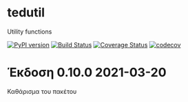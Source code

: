 # tedutil

Utility functions

[![PyPI version](https://badge.fury.io/py/tedutil.svg)](https://badge.fury.io/py/tedutil) [![Build Status](https://travis-ci.org/tedlaz/tedutil.svg?branch=master)](https://travis-ci.org/tedlaz/tedutil) [![Coverage Status](https://coveralls.io/repos/github/tedlaz/tedutil/badge.svg?branch=master)](https://coveralls.io/github/tedlaz/tedutil?branch=master) [![codecov](https://codecov.io/gh/tedlaz/tedutil/branch/master/graph/badge.svg)](https://codecov.io/gh/tedlaz/tedutil)

# Έκδοση 0.10.0 2021-03-20

Καθάρισμα του πακέτου
